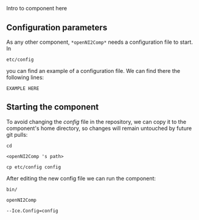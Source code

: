 ```
```
#
``` openNI2Comp
```
Intro to component here


## Configuration parameters
As any other component,
``` *openNI2Comp* ```
needs a configuration file to start. In

    etc/config

you can find an example of a configuration file. We can find there the following lines:

    EXAMPLE HERE

    
## Starting the component
To avoid changing the *config* file in the repository, we can copy it to the component's home directory, so changes will remain untouched by future git pulls:

    cd

``` <openNI2Comp 's path> ```

    cp etc/config config
    
After editing the new config file we can run the component:

    bin/

```openNI2Comp ```

    --Ice.Config=config
